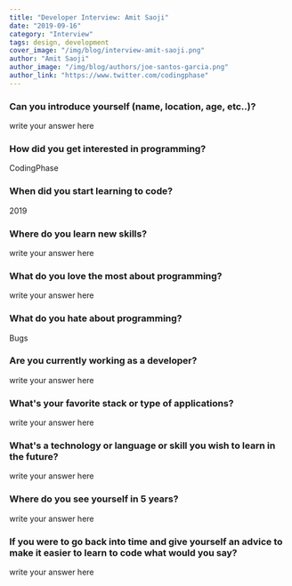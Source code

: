 ```yaml
---
title: "Developer Interview: Amit Saoji"
date: "2019-09-16"
category: "Interview"
tags: design, development
cover_image: "/img/blog/interview-amit-saoji.png"
author: "Amit Saoji"
author_image: "/img/blog/authors/joe-santos-garcia.png"
author_link: "https://www.twitter.com/codingphase"
---
```


### Can you introduce yourself (name, location, age, etc..)?

write your answer here

### How did you get interested in programming?

CodingPhase

### When did you start learning to code?

2019

### Where do you learn new skills?

write your answer here

### What do you love the most about programming?

write your answer here

### What do you hate about programming?

Bugs

### Are you currently working as a developer?

write your answer here

### What's your favorite stack or type of applications?

write your answer here

### What's a technology or language or skill you wish to learn in the future?

write your answer here

### Where do you see yourself in 5 years?

write your answer here

### If you were to go back into time and give yourself an advice to make it easier to learn to code what would you say?

write your answer here
